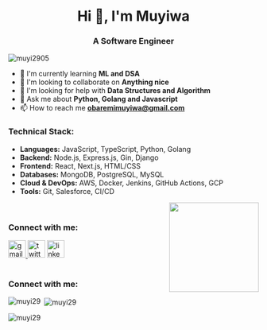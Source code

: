 <h1 align="center">Hi 👋, I'm Muyiwa</h1>
<h3 align="center">A Software Engineer</h3>
<p align="left"> <img src="https://komarev.com/ghpvc/?username=muyi2905&label=Profile%20views&color=0e75b6&style=flat" alt="muyi2905" /> </p>

- 🌱 I'm currently learning **ML and DSA**
- 👯 I'm looking to collaborate on **Anything nice**
- 🤝 I'm looking for help with **Data Structures and Algorithm**
- 💬 Ask me about **Python, Golang and Javascript**
- 📫 How to reach me **obaremimuyiwa@gmail.com**


<h3 align="left">Technical Stack:</h3>
<ul>
  <li><strong>Languages:</strong> JavaScript, TypeScript, Python, Golang</li>
  <li><strong>Backend:</strong> Node.js, Express.js, Gin, Django</li>
  <li><strong>Frontend:</strong> React, Next.js, HTML/CSS</li>
  <li><strong>Databases:</strong> MongoDB, PostgreSQL, MySQL</li>
  <li><strong>Cloud & DevOps:</strong> AWS, Docker, Jenkins, GitHub Actions, GCP</li>
  <li><strong>Tools:</strong> Git, Salesforce, CI/CD</li>
</ul>

<img align="right" height="180" src="https://i.giphy.com/media/v1.Y2lkPTc5MGI3NjExMDljc2RnenVqNzR0YzYybWc2cXBxeWJldG9mY3hsajJwd3Rna2lvbiZlcD12MV9pbnRlcm5hbF9naWZfYnlfaWQmY3Q9Zw/wracyqqHsH660Ix3ik/giphy.gif"  />

<br>

<h3 align="left">Connect with me:</h3>
<div align="left">
  <a href="mailto:obaremimuyiwa@gmail.com" target="_blank">
    <img src="https://img.shields.io/static/v1?message=Gmail&logo=gmail&label=&color=D14836&logoColor=white&labelColor=&style=for-the-badge" height="35" alt="gmail logo"  />
  </a>
  <img src="https://img.shields.io/static/v1?message=Twitter&logo=twitter&label=&color=1DA1F2&logoColor=white&labelColor=&style=for-the-badge" height="35" alt="twitter logo"  />
  <img src="https://img.shields.io/static/v1?message=LinkedIn&logo=linkedin&label=&color=0077B5&logoColor=white&labelColor=&style=for-the-badge" height="35" alt="linkedin logo"  />
</div>

<br>


<h3 align="left">Connect with me:</h3>
<p align="left">
</p>

<p><img align="left" src="https://github-readme-stats.vercel.app/api/top-langs?username=muyi29&show_icons=true&locale=en&layout=compact" alt="muyi29" /></p>

<p>&nbsp;<img align="center" src="https://github-readme-stats.vercel.app/api?username=muyi29&show_icons=true&locale=en" alt="muyi29" /></p>

<p><img align="center" src="https://github-readme-streak-stats.herokuapp.com/?user=muyi29&" alt="muyi29" /></p>

